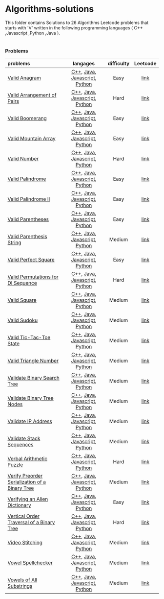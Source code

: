 # Algorithms-solutions
This folder contains Solutions to 26 Algorithms Leetcode problems that starts with 'V' written in the following programming languages ( C++ ,Javascript ,Python ,Java ).<br><br>
### Problems ###
|problems|langages|difficulty|Leetcode|
|:-------|:------:|:--------:|:------:|
|[Valid Anagram](./Valid%20Anagram)|[C++](./scripts/algorithms/V/Valid%20Anagram/Valid%20Anagram.cpp), [Java](./scripts/algorithms/V/Valid%20Anagram/Valid%20Anagram.java), [Javascript](./scripts/algorithms/V/Valid%20Anagram/Valid%20Anagram.js), [Python](./scripts/algorithms/V/Valid%20Anagram/Valid%20Anagram.py)|Easy|[link](https://leetcode.com/problems/valid-anagram)|
|[Valid Arrangement of Pairs](./Valid%20Arrangement%20of%20Pairs)|[C++](./scripts/algorithms/V/Valid%20Arrangement%20of%20Pairs/Valid%20Arrangement%20of%20Pairs.cpp), [Java](./scripts/algorithms/V/Valid%20Arrangement%20of%20Pairs/Valid%20Arrangement%20of%20Pairs.java), [Javascript](./scripts/algorithms/V/Valid%20Arrangement%20of%20Pairs/Valid%20Arrangement%20of%20Pairs.js), [Python](./scripts/algorithms/V/Valid%20Arrangement%20of%20Pairs/Valid%20Arrangement%20of%20Pairs.py)|Hard|[link](https://leetcode.com/problems/valid-arrangement-of-pairs)|
|[Valid Boomerang](./Valid%20Boomerang)|[C++](./scripts/algorithms/V/Valid%20Boomerang/Valid%20Boomerang.cpp), [Java](./scripts/algorithms/V/Valid%20Boomerang/Valid%20Boomerang.java), [Javascript](./scripts/algorithms/V/Valid%20Boomerang/Valid%20Boomerang.js), [Python](./scripts/algorithms/V/Valid%20Boomerang/Valid%20Boomerang.py)|Easy|[link](https://leetcode.com/problems/valid-boomerang)|
|[Valid Mountain Array](./Valid%20Mountain%20Array)|[C++](./scripts/algorithms/V/Valid%20Mountain%20Array/Valid%20Mountain%20Array.cpp), [Java](./scripts/algorithms/V/Valid%20Mountain%20Array/Valid%20Mountain%20Array.java), [Javascript](./scripts/algorithms/V/Valid%20Mountain%20Array/Valid%20Mountain%20Array.js), [Python](./scripts/algorithms/V/Valid%20Mountain%20Array/Valid%20Mountain%20Array.py)|Easy|[link](https://leetcode.com/problems/valid-mountain-array)|
|[Valid Number](./Valid%20Number)|[C++](./scripts/algorithms/V/Valid%20Number/Valid%20Number.cpp), [Java](./scripts/algorithms/V/Valid%20Number/Valid%20Number.java), [Javascript](./scripts/algorithms/V/Valid%20Number/Valid%20Number.js), [Python](./scripts/algorithms/V/Valid%20Number/Valid%20Number.py)|Hard|[link](https://leetcode.com/problems/valid-number)|
|[Valid Palindrome](./Valid%20Palindrome)|[C++](./scripts/algorithms/V/Valid%20Palindrome/Valid%20Palindrome.cpp), [Java](./scripts/algorithms/V/Valid%20Palindrome/Valid%20Palindrome.java), [Javascript](./scripts/algorithms/V/Valid%20Palindrome/Valid%20Palindrome.js), [Python](./scripts/algorithms/V/Valid%20Palindrome/Valid%20Palindrome.py)|Easy|[link](https://leetcode.com/problems/valid-palindrome)|
|[Valid Palindrome II](./Valid%20Palindrome%20II)|[C++](./scripts/algorithms/V/Valid%20Palindrome%20II/Valid%20Palindrome%20II.cpp), [Java](./scripts/algorithms/V/Valid%20Palindrome%20II/Valid%20Palindrome%20II.java), [Javascript](./scripts/algorithms/V/Valid%20Palindrome%20II/Valid%20Palindrome%20II.js), [Python](./scripts/algorithms/V/Valid%20Palindrome%20II/Valid%20Palindrome%20II.py)|Easy|[link](https://leetcode.com/problems/valid-palindrome-ii)|
|[Valid Parentheses](./Valid%20Parentheses)|[C++](./scripts/algorithms/V/Valid%20Parentheses/Valid%20Parentheses.cpp), [Java](./scripts/algorithms/V/Valid%20Parentheses/Valid%20Parentheses.java), [Javascript](./scripts/algorithms/V/Valid%20Parentheses/Valid%20Parentheses.js), [Python](./scripts/algorithms/V/Valid%20Parentheses/Valid%20Parentheses.py)|Easy|[link](https://leetcode.com/problems/valid-parentheses)|
|[Valid Parenthesis String](./Valid%20Parenthesis%20String)|[C++](./scripts/algorithms/V/Valid%20Parenthesis%20String/Valid%20Parenthesis%20String.cpp), [Java](./scripts/algorithms/V/Valid%20Parenthesis%20String/Valid%20Parenthesis%20String.java), [Javascript](./scripts/algorithms/V/Valid%20Parenthesis%20String/Valid%20Parenthesis%20String.js), [Python](./scripts/algorithms/V/Valid%20Parenthesis%20String/Valid%20Parenthesis%20String.py)|Medium|[link](https://leetcode.com/problems/valid-parenthesis-string)|
|[Valid Perfect Square](./Valid%20Perfect%20Square)|[C++](./scripts/algorithms/V/Valid%20Perfect%20Square/Valid%20Perfect%20Square.cpp), [Java](./scripts/algorithms/V/Valid%20Perfect%20Square/Valid%20Perfect%20Square.java), [Javascript](./scripts/algorithms/V/Valid%20Perfect%20Square/Valid%20Perfect%20Square.js), [Python](./scripts/algorithms/V/Valid%20Perfect%20Square/Valid%20Perfect%20Square.py)|Easy|[link](https://leetcode.com/problems/valid-perfect-square)|
|[Valid Permutations for DI Sequence](./Valid%20Permutations%20for%20DI%20Sequence)|[C++](./scripts/algorithms/V/Valid%20Permutations%20for%20DI%20Sequence/Valid%20Permutations%20for%20DI%20Sequence.cpp), [Java](./scripts/algorithms/V/Valid%20Permutations%20for%20DI%20Sequence/Valid%20Permutations%20for%20DI%20Sequence.java), [Javascript](./scripts/algorithms/V/Valid%20Permutations%20for%20DI%20Sequence/Valid%20Permutations%20for%20DI%20Sequence.js), [Python](./scripts/algorithms/V/Valid%20Permutations%20for%20DI%20Sequence/Valid%20Permutations%20for%20DI%20Sequence.py)|Hard|[link](https://leetcode.com/problems/valid-permutations-for-di-sequence)|
|[Valid Square](./Valid%20Square)|[C++](./scripts/algorithms/V/Valid%20Square/Valid%20Square.cpp), [Java](./scripts/algorithms/V/Valid%20Square/Valid%20Square.java), [Javascript](./scripts/algorithms/V/Valid%20Square/Valid%20Square.js), [Python](./scripts/algorithms/V/Valid%20Square/Valid%20Square.py)|Medium|[link](https://leetcode.com/problems/valid-square)|
|[Valid Sudoku](./Valid%20Sudoku)|[C++](./scripts/algorithms/V/Valid%20Sudoku/Valid%20Sudoku.cpp), [Java](./scripts/algorithms/V/Valid%20Sudoku/Valid%20Sudoku.java), [Javascript](./scripts/algorithms/V/Valid%20Sudoku/Valid%20Sudoku.js), [Python](./scripts/algorithms/V/Valid%20Sudoku/Valid%20Sudoku.py)|Medium|[link](https://leetcode.com/problems/valid-sudoku)|
|[Valid Tic-Tac-Toe State](./Valid%20Tic-Tac-Toe%20State)|[C++](./scripts/algorithms/V/Valid%20Tic-Tac-Toe%20State/Valid%20Tic-Tac-Toe%20State.cpp), [Java](./scripts/algorithms/V/Valid%20Tic-Tac-Toe%20State/Valid%20Tic-Tac-Toe%20State.java), [Javascript](./scripts/algorithms/V/Valid%20Tic-Tac-Toe%20State/Valid%20Tic-Tac-Toe%20State.js), [Python](./scripts/algorithms/V/Valid%20Tic-Tac-Toe%20State/Valid%20Tic-Tac-Toe%20State.py)|Medium|[link](https://leetcode.com/problems/valid-tic-tac-toe-state)|
|[Valid Triangle Number](./Valid%20Triangle%20Number)|[C++](./scripts/algorithms/V/Valid%20Triangle%20Number/Valid%20Triangle%20Number.cpp), [Java](./scripts/algorithms/V/Valid%20Triangle%20Number/Valid%20Triangle%20Number.java), [Javascript](./scripts/algorithms/V/Valid%20Triangle%20Number/Valid%20Triangle%20Number.js), [Python](./scripts/algorithms/V/Valid%20Triangle%20Number/Valid%20Triangle%20Number.py)|Medium|[link](https://leetcode.com/problems/valid-triangle-number)|
|[Validate Binary Search Tree](./Validate%20Binary%20Search%20Tree)|[C++](./scripts/algorithms/V/Validate%20Binary%20Search%20Tree/Validate%20Binary%20Search%20Tree.cpp), [Java](./scripts/algorithms/V/Validate%20Binary%20Search%20Tree/Validate%20Binary%20Search%20Tree.java), [Javascript](./scripts/algorithms/V/Validate%20Binary%20Search%20Tree/Validate%20Binary%20Search%20Tree.js), [Python](./scripts/algorithms/V/Validate%20Binary%20Search%20Tree/Validate%20Binary%20Search%20Tree.py)|Medium|[link](https://leetcode.com/problems/validate-binary-search-tree)|
|[Validate Binary Tree Nodes](./Validate%20Binary%20Tree%20Nodes)|[C++](./scripts/algorithms/V/Validate%20Binary%20Tree%20Nodes/Validate%20Binary%20Tree%20Nodes.cpp), [Java](./scripts/algorithms/V/Validate%20Binary%20Tree%20Nodes/Validate%20Binary%20Tree%20Nodes.java), [Javascript](./scripts/algorithms/V/Validate%20Binary%20Tree%20Nodes/Validate%20Binary%20Tree%20Nodes.js), [Python](./scripts/algorithms/V/Validate%20Binary%20Tree%20Nodes/Validate%20Binary%20Tree%20Nodes.py)|Medium|[link](https://leetcode.com/problems/validate-binary-tree-nodes)|
|[Validate IP Address](./Validate%20IP%20Address)|[C++](./scripts/algorithms/V/Validate%20IP%20Address/Validate%20IP%20Address.cpp), [Java](./scripts/algorithms/V/Validate%20IP%20Address/Validate%20IP%20Address.java), [Javascript](./scripts/algorithms/V/Validate%20IP%20Address/Validate%20IP%20Address.js), [Python](./scripts/algorithms/V/Validate%20IP%20Address/Validate%20IP%20Address.py)|Medium|[link](https://leetcode.com/problems/validate-ip-address)|
|[Validate Stack Sequences](./Validate%20Stack%20Sequences)|[C++](./scripts/algorithms/V/Validate%20Stack%20Sequences/Validate%20Stack%20Sequences.cpp), [Java](./scripts/algorithms/V/Validate%20Stack%20Sequences/Validate%20Stack%20Sequences.java), [Javascript](./scripts/algorithms/V/Validate%20Stack%20Sequences/Validate%20Stack%20Sequences.js), [Python](./scripts/algorithms/V/Validate%20Stack%20Sequences/Validate%20Stack%20Sequences.py)|Medium|[link](https://leetcode.com/problems/validate-stack-sequences)|
|[Verbal Arithmetic Puzzle](./Verbal%20Arithmetic%20Puzzle)|[C++](./scripts/algorithms/V/Verbal%20Arithmetic%20Puzzle/Verbal%20Arithmetic%20Puzzle.cpp), [Java](./scripts/algorithms/V/Verbal%20Arithmetic%20Puzzle/Verbal%20Arithmetic%20Puzzle.java), [Javascript](./scripts/algorithms/V/Verbal%20Arithmetic%20Puzzle/Verbal%20Arithmetic%20Puzzle.js), [Python](./scripts/algorithms/V/Verbal%20Arithmetic%20Puzzle/Verbal%20Arithmetic%20Puzzle.py)|Hard|[link](https://leetcode.com/problems/verbal-arithmetic-puzzle)|
|[Verify Preorder Serialization of a Binary Tree](./Verify%20Preorder%20Serialization%20of%20a%20Binary%20Tree)|[C++](./scripts/algorithms/V/Verify%20Preorder%20Serialization%20of%20a%20Binary%20Tree/Verify%20Preorder%20Serialization%20of%20a%20Binary%20Tree.cpp), [Java](./scripts/algorithms/V/Verify%20Preorder%20Serialization%20of%20a%20Binary%20Tree/Verify%20Preorder%20Serialization%20of%20a%20Binary%20Tree.java), [Javascript](./scripts/algorithms/V/Verify%20Preorder%20Serialization%20of%20a%20Binary%20Tree/Verify%20Preorder%20Serialization%20of%20a%20Binary%20Tree.js), [Python](./scripts/algorithms/V/Verify%20Preorder%20Serialization%20of%20a%20Binary%20Tree/Verify%20Preorder%20Serialization%20of%20a%20Binary%20Tree.py)|Medium|[link](https://leetcode.com/problems/verify-preorder-serialization-of-a-binary-tree)|
|[Verifying an Alien Dictionary](./Verifying%20an%20Alien%20Dictionary)|[C++](./scripts/algorithms/V/Verifying%20an%20Alien%20Dictionary/Verifying%20an%20Alien%20Dictionary.cpp), [Java](./scripts/algorithms/V/Verifying%20an%20Alien%20Dictionary/Verifying%20an%20Alien%20Dictionary.java), [Javascript](./scripts/algorithms/V/Verifying%20an%20Alien%20Dictionary/Verifying%20an%20Alien%20Dictionary.js), [Python](./scripts/algorithms/V/Verifying%20an%20Alien%20Dictionary/Verifying%20an%20Alien%20Dictionary.py)|Easy|[link](https://leetcode.com/problems/verifying-an-alien-dictionary)|
|[Vertical Order Traversal of a Binary Tree](./Vertical%20Order%20Traversal%20of%20a%20Binary%20Tree)|[C++](./scripts/algorithms/V/Vertical%20Order%20Traversal%20of%20a%20Binary%20Tree/Vertical%20Order%20Traversal%20of%20a%20Binary%20Tree.cpp), [Java](./scripts/algorithms/V/Vertical%20Order%20Traversal%20of%20a%20Binary%20Tree/Vertical%20Order%20Traversal%20of%20a%20Binary%20Tree.java), [Javascript](./scripts/algorithms/V/Vertical%20Order%20Traversal%20of%20a%20Binary%20Tree/Vertical%20Order%20Traversal%20of%20a%20Binary%20Tree.js), [Python](./scripts/algorithms/V/Vertical%20Order%20Traversal%20of%20a%20Binary%20Tree/Vertical%20Order%20Traversal%20of%20a%20Binary%20Tree.py)|Hard|[link](https://leetcode.com/problems/vertical-order-traversal-of-a-binary-tree)|
|[Video Stitching](./Video%20Stitching)|[C++](./scripts/algorithms/V/Video%20Stitching/Video%20Stitching.cpp), [Java](./scripts/algorithms/V/Video%20Stitching/Video%20Stitching.java), [Javascript](./scripts/algorithms/V/Video%20Stitching/Video%20Stitching.js), [Python](./scripts/algorithms/V/Video%20Stitching/Video%20Stitching.py)|Medium|[link](https://leetcode.com/problems/video-stitching)|
|[Vowel Spellchecker](./Vowel%20Spellchecker)|[C++](./scripts/algorithms/V/Vowel%20Spellchecker/Vowel%20Spellchecker.cpp), [Java](./scripts/algorithms/V/Vowel%20Spellchecker/Vowel%20Spellchecker.java), [Javascript](./scripts/algorithms/V/Vowel%20Spellchecker/Vowel%20Spellchecker.js), [Python](./scripts/algorithms/V/Vowel%20Spellchecker/Vowel%20Spellchecker.py)|Medium|[link](https://leetcode.com/problems/vowel-spellchecker)|
|[Vowels of All Substrings](./Vowels%20of%20All%20Substrings)|[C++](./scripts/algorithms/V/Vowels%20of%20All%20Substrings/Vowels%20of%20All%20Substrings.cpp), [Java](./scripts/algorithms/V/Vowels%20of%20All%20Substrings/Vowels%20of%20All%20Substrings.java), [Javascript](./scripts/algorithms/V/Vowels%20of%20All%20Substrings/Vowels%20of%20All%20Substrings.js), [Python](./scripts/algorithms/V/Vowels%20of%20All%20Substrings/Vowels%20of%20All%20Substrings.py)|Medium|[link](https://leetcode.com/problems/vowels-of-all-substrings)|